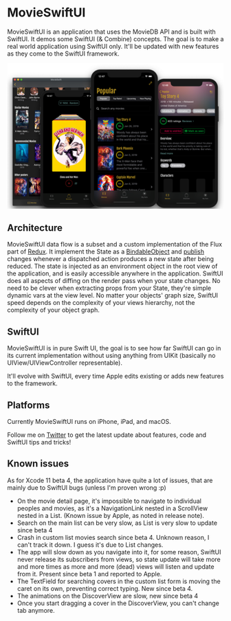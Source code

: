 # MovieSwiftUI

MovieSwiftUI is an application that uses the MovieDB API and is built with SwiftUI. 
It demos some SwiftUI (& Combine) concepts. The goal is to make a real world application using SwiftUI only. It'll be updated with new features as they come to the SwiftUI framework. 

![App Image](images/MovieSwiftUI_promo.png?)

## Architecture

MovieSwiftUI data flow is a subset and a custom implementation of the Flux part of [Redux](https://redux.js.org/). 
It implement the State as a [BindableObject](https://developer.apple.com/documentation/swiftui/bindableobject) and [publish](https://developer.apple.com/documentation/swiftui/binding/3264174-publisher) changes whenever a dispatched action produces a new state after being reduced. 
The state is injected as an environment object in the root view of the application, and is easily accessible anywhere in the application. 
SwiftUI does all aspects of diffing on the render pass when your state changes. No need to be clever when extracting props from your State, they're simple dynamic vars at the view level. No matter your objects' graph size, SwiftUI speed depends on the complexity of your views hierarchy, not the complexity of your object graph.

## SwiftUI

MovieSwiftUI is in pure Swift UI, the goal is to see how far SwiftUI can go in its current implementation without using anything from UIKit (basically no UIView/UIViewController representable).

It'll evolve with SwiftUI, every time Apple edits existing or adds new features to the framework.

## Platforms

Currently MovieSwiftUI runs on iPhone, iPad, and macOS. 

Follow me on [Twitter](https://twitter.com/dimillian) to get the latest update about features, code and SwiftUI tips and tricks! 

## Known issues

As for Xcode 11 beta 4, the application have quite a lot of issues, that are mainly due to SwiftUI bugs (unless I'm proven wrong :p)

* On the movie detail page, it's impossible to navigate to individual peoples and movies, as it's a NavigationLink nested in a ScrollView nested in a List. (Known issue by Apple, as noted in release note). 
* Search on the main list can be very slow, as List is very slow to update since beta 4
* Crash in custom list movies search since beta 4. Unknown reason, I can't track it down. I guess it's due to List changes.
* The app will slow down as you navigate into it, for some reason, SwiftUI never release its subscribers from views, so state update will take more and more times as more and more (dead) views will listen and update from it. Present since beta 1 and reported to Apple.
* The TextField for searching covers in the custom list form is moving the caret on its own, preventing correct typing. New since beta 4. 
* The animations on the DiscoverView are slow, new since beta 4
* Once you start dragging a cover in the DiscoverView, you can't change tab anymore. 
